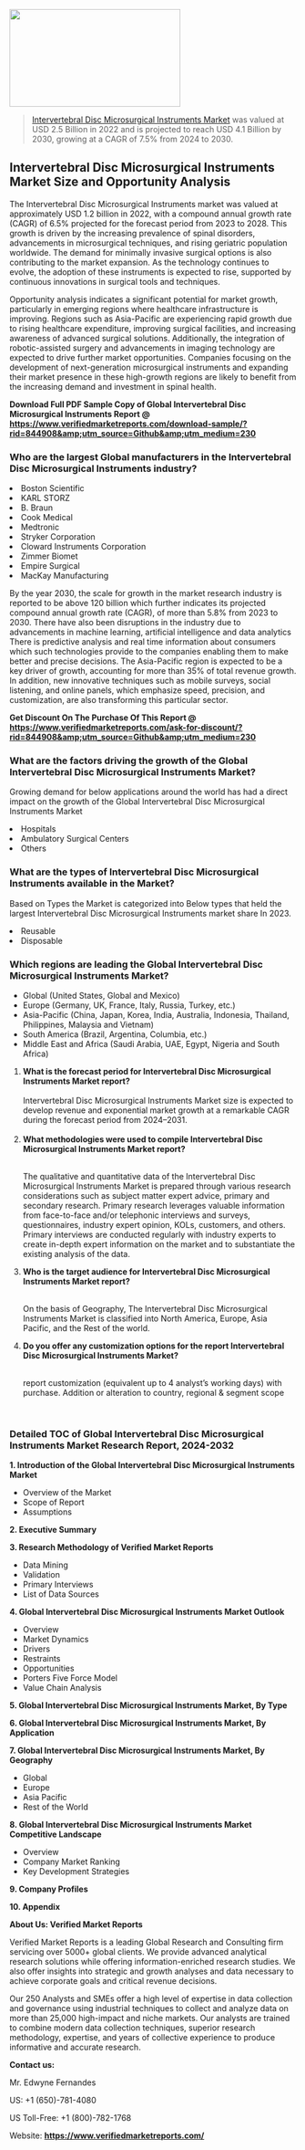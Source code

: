 <img src="https://ffe5etoiles.com/wp-content/uploads/2024/12/MST1-300x171.png" alt="" width="300" height="171" class="alignnone size-medium wp-image-20088" /><blockquote><p><p><a href="https://www.verifiedmarketreports.com/download-sample/?rid=844908&utm_source=Github&utm_medium=230" target="_blank">Intervertebral Disc Microsurgical Instruments Market</a> was valued at USD 2.5 Billion in 2022 and is projected to reach USD 4.1 Billion by 2030, growing at a CAGR of 7.5% from 2024 to 2030.</p></blockquote><p><h2>Intervertebral Disc Microsurgical Instruments Market Size and Opportunity Analysis</h2><p>The Intervertebral Disc Microsurgical Instruments market was valued at approximately USD 1.2 billion in 2022, with a compound annual growth rate (CAGR) of 6.5% projected for the forecast period from 2023 to 2028. This growth is driven by the increasing prevalence of spinal disorders, advancements in microsurgical techniques, and rising geriatric population worldwide. The demand for minimally invasive surgical options is also contributing to the market expansion. As the technology continues to evolve, the adoption of these instruments is expected to rise, supported by continuous innovations in surgical tools and techniques.</p><p>Opportunity analysis indicates a significant potential for market growth, particularly in emerging regions where healthcare infrastructure is improving. Regions such as Asia-Pacific are experiencing rapid growth due to rising healthcare expenditure, improving surgical facilities, and increasing awareness of advanced surgical solutions. Additionally, the integration of robotic-assisted surgery and advancements in imaging technology are expected to drive further market opportunities. Companies focusing on the development of next-generation microsurgical instruments and expanding their market presence in these high-growth regions are likely to benefit from the increasing demand and investment in spinal health.</p></p><p class=""><strong>Download Full PDF Sample Copy of Global Intervertebral Disc Microsurgical Instruments Report @ <a href="https://www.verifiedmarketreports.com/download-sample/?rid=844908&amp;utm_source=Github&amp;utm_medium=230" target="_blank">https://www.verifiedmarketreports.com/download-sample/?rid=844908&amp;utm_source=Github&amp;utm_medium=230</a></strong></p><h3 id="" class="">Who are the largest Global manufacturers in the Intervertebral Disc Microsurgical Instruments industry?</h3><p><li>Boston Scientific</li><li> KARL STORZ</li><li> B. Braun</li><li> Cook Medical</li><li> Medtronic</li><li> Stryker Corporation</li><li> Cloward Instruments Corporation</li><li> Zimmer Biomet</li><li> Empire Surgical</li><li> MacKay Manufacturing</li></p><div class=""><div class="" dir="" data-message-author-role="" data-message-id="" data-message-model-slug=""><div class=""><div class=""><div class=""><div class="" dir="" data-message-author-role="" data-message-id="" data-message-model-slug=""><div class=""><div class=""><p>By the year 2030, the scale for growth in the market research industry is reported to be above 120 billion which further indicates its projected compound annual growth rate (CAGR), of more than 5.8% from 2023 to 2030. There have also been disruptions in the industry due to advancements in machine learning, artificial intelligence and data analytics There is predictive analysis and real time information about consumers which such technologies provide to the companies enabling them to make better and precise decisions. The Asia-Pacific region is expected to be a key driver of growth, accounting for more than 35% of total revenue growth. In addition, new innovative techniques such as mobile surveys, social listening, and online panels, which emphasize speed, precision, and customization, are also transforming this particular sector.</p><p><strong>Get Discount On The Purchase Of This Report @&nbsp; <a href="https://www.verifiedmarketreports.com/ask-for-discount/?rid=844908&amp;utm_source=Github&amp;utm_medium=230" target="_blank">https://www.verifiedmarketreports.com/ask-for-discount/?rid=844908&amp;utm_source=Github&amp;utm_medium=230</a></strong></p></div></div></div></div></div></div></div></div><h3 id="" class="">What are the factors driving the growth of the Global Intervertebral Disc Microsurgical Instruments Market?</h3><p id="" class="">Growing demand for below applications around the world has had a direct impact on the growth of the Global Intervertebral Disc Microsurgical Instruments Market</p><p id="" class=""><li>Hospitals</li><li> Ambulatory Surgical Centers</li><li> Others</li></p><h3 id="" class="">What are the types of Intervertebral Disc Microsurgical Instruments available in the Market?</h3><p id="" class="">Based on Types the Market is categorized into Below types that held the largest Intervertebral Disc Microsurgical Instruments market share In 2023.</p><p id="" class=""><li>Reusable</li><li> Disposable</li></p><h3 id="" class="">Which regions are leading the Global Intervertebral Disc Microsurgical Instruments Market?</h3><ul><li>Global (United States, Global and Mexico)</li><li>Europe (Germany, UK, France, Italy, Russia, Turkey, etc.)</li><li>Asia-Pacific (China, Japan, Korea, India, Australia, Indonesia, Thailand, Philippines, Malaysia and Vietnam)</li><li>South America (Brazil, Argentina, Columbia, etc.)</li><li>Middle East and Africa (Saudi Arabia, UAE, Egypt, Nigeria and South Africa)</li></ul><p><ol><li><strong>What is the forecast period for Intervertebral Disc Microsurgical Instruments Market report?<br /></strong><br /><span data-sheets-root="1" data-sheets-value="{&quot;1&quot;:2,&quot;2&quot;:&quot;XXXX size is expected to develop revenue and exponential market growth at a remarkable CAGR during the forecast period from 2024&ndash;2030.&quot;}" data-sheets-userformat="{&quot;2&quot;:12674,&quot;4&quot;:{&quot;1&quot;:2,&quot;2&quot;:16776960},&quot;10&quot;:2,&quot;11&quot;:0,&quot;15&quot;:&quot;Arial&quot;,&quot;16&quot;:12}">Intervertebral Disc Microsurgical Instruments Market size is expected to develop revenue and exponential market growth at a remarkable CAGR during the forecast period from 2024&ndash;2031.</span><br /><br /></li><li><strong>What methodologies were used to compile Intervertebral Disc Microsurgical Instruments Market report?<br /><br /></strong><p>The qualitative and quantitative data of the&nbsp;Intervertebral Disc Microsurgical Instruments Market is prepared through various research considerations such as subject matter expert advice, primary and secondary research. Primary research leverages valuable information from face-to-face and/or telephonic interviews and surveys, questionnaires, industry expert opinion, KOLs, customers, and others. Primary interviews are conducted regularly with industry experts to create in-depth expert information on the market and to substantiate the existing analysis of the data.&nbsp;</p></li><li><strong>Who is the target audience for Intervertebral Disc Microsurgical Instruments Market report?<br /><br /></strong><p>On the basis of Geography, The&nbsp;Intervertebral Disc Microsurgical Instruments Market is classified into North America, Europe, Asia Pacific, and the Rest of the world.</p></li><li><strong>Do you offer any customization options for the report Intervertebral Disc Microsurgical Instruments Market?<br /><br /></strong><p>report customization (equivalent up to 4 analyst&rsquo;s working days) with purchase. Addition or alteration to country, regional &amp; segment scope</p><p>&nbsp;</p></li></ol></p><h3 id="" class="">Detailed TOC of Global Intervertebral Disc Microsurgical Instruments Market Research Report, 2024-2032</h3><p id="" class=""><strong>1. Introduction of the Global Intervertebral Disc Microsurgical Instruments Market</strong></p><ul><li>Overview of the Market</li><li>Scope of Report</li><li>Assumptions</li></ul><p id="" class=""><strong>2. Executive Summary</strong></p><p id="" class=""><strong>3. Research Methodology of&nbsp;Verified Market Reports</strong></p><ul><li>Data Mining</li><li>Validation</li><li>Primary Interviews</li><li>List of Data Sources</li></ul><p id="" class=""><strong>4. Global Intervertebral Disc Microsurgical Instruments Market Outlook</strong></p><ul><li>Overview</li><li>Market Dynamics</li><li>Drivers</li><li>Restraints</li><li>Opportunities</li><li>Porters Five Force Model</li><li>Value Chain Analysis</li></ul><p id="" class=""><strong>5. Global Intervertebral Disc Microsurgical Instruments Market, By&nbsp;Type</strong></p><p id="" class=""><strong>6. Global Intervertebral Disc Microsurgical Instruments Market, By Application</strong></p><p id="" class=""><strong>7. Global Intervertebral Disc Microsurgical Instruments Market, By Geography</strong></p><ul><li>Global</li><li>Europe</li><li>Asia Pacific</li><li>Rest of the World</li></ul><p id="" class=""><strong>8. Global Intervertebral Disc Microsurgical Instruments Market Competitive Landscape</strong></p><ul><li>Overview</li><li>Company Market Ranking</li><li>Key Development Strategies</li></ul><p id="" class=""><strong>9. Company Profiles</strong></p><p id="" class=""><strong>10. Appendix</strong></p><p id="" class=""><strong>About Us: Verified Market Reports</strong></p><p id="" class="">Verified Market Reports is a leading Global Research and Consulting firm servicing over 5000+ global clients. We provide advanced analytical research solutions while offering information-enriched research studies. We also offer insights into strategic and growth analyses and data necessary to achieve corporate goals and critical revenue decisions.</p><p id="" class="">Our 250 Analysts and SMEs offer a high level of expertise in data collection and governance using industrial techniques to collect and analyze data on more than 25,000 high-impact and niche markets. Our analysts are trained to combine modern data collection techniques, superior research methodology, expertise, and years of collective experience to produce informative and accurate research.</p><p id="" class=""><strong>Contact us:</strong></p><p id="" class="">Mr. Edwyne Fernandes</p><p id="" class="">US: +1 (650)-781-4080</p><p id="" class="">US Toll-Free: +1 (800)-782-1768</p><p id="" class="">Website: <a target="" data-test-app-aware-link=""><strong>https://www.verifiedmarketreports.com/</strong></a></p>
